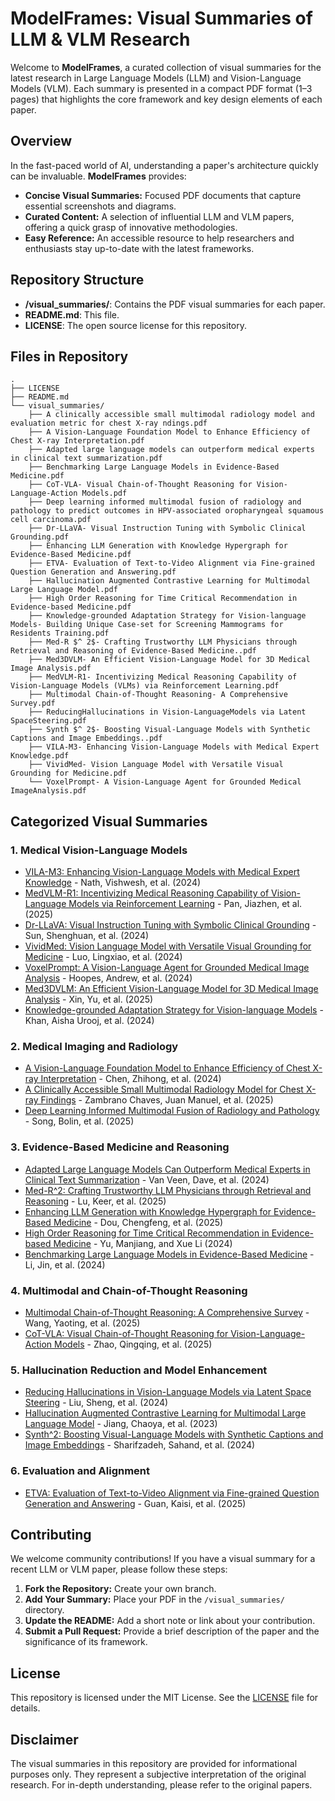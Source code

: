# ModelFrames: Visual Summaries of LLM & VLM Research

Welcome to **ModelFrames**, a curated collection of visual summaries for the latest research in Large Language Models (LLM) and Vision-Language Models (VLM). Each summary is presented in a compact PDF format (1–3 pages) that highlights the core framework and key design elements of each paper.

## Overview

In the fast-paced world of AI, understanding a paper's architecture quickly can be invaluable. **ModelFrames** provides:
- **Concise Visual Summaries:** Focused PDF documents that capture essential screenshots and diagrams.
- **Curated Content:** A selection of influential LLM and VLM papers, offering a quick grasp of innovative methodologies.
- **Easy Reference:** An accessible resource to help researchers and enthusiasts stay up-to-date with the latest frameworks.

## Repository Structure

- **/visual_summaries/**: Contains the PDF visual summaries for each paper.
- **README.md**: This file.
- **LICENSE**: The open source license for this repository.

## Files in Repository

```
.
├── LICENSE
├── README.md
└── visual_summaries/
    ├── A clinically accessible small multimodal radiology model and evaluation metric for chest X-ray ndings.pdf
    ├── A Vision-Language Foundation Model to Enhance Efficiency of Chest X-ray Interpretation.pdf
    ├── Adapted large language models can outperform medical experts in clinical text summarization.pdf
    ├── Benchmarking Large Language Models in Evidence-Based Medicine.pdf
    ├── CoT-VLA- Visual Chain-of-Thought Reasoning for Vision-Language-Action Models.pdf
    ├── Deep learning informed multimodal fusion of radiology and pathology to predict outcomes in HPV-associated oropharyngeal squamous cell carcinoma.pdf
    ├── Dr-LLaVA- Visual Instruction Tuning with Symbolic Clinical Grounding.pdf
    ├── Enhancing LLM Generation with Knowledge Hypergraph for Evidence-Based Medicine.pdf
    ├── ETVA- Evaluation of Text-to-Video Alignment via Fine-grained Question Generation and Answering.pdf
    ├── Hallucination Augmented Contrastive Learning for Multimodal Large Language Model.pdf
    ├── High Order Reasoning for Time Critical Recommendation in Evidence-based Medicine.pdf
    ├── Knowledge-grounded Adaptation Strategy for Vision-language Models- Building Unique Case-set for Screening Mammograms for Residents Training.pdf
    ├── Med-R $^ 2$- Crafting Trustworthy LLM Physicians through Retrieval and Reasoning of Evidence-Based Medicine..pdf
    ├── Med3DVLM- An Efficient Vision-Language Model for 3D Medical Image Analysis.pdf
    ├── MedVLM-R1- Incentivizing Medical Reasoning Capability of Vision-Language Models (VLMs) via Reinforcement Learning.pdf
    ├── Multimodal Chain-of-Thought Reasoning- A Comprehensive Survey.pdf
    ├── ReducingHallucinations in Vision-LanguageModels via Latent SpaceSteering.pdf
    ├── Synth $^ 2$- Boosting Visual-Language Models with Synthetic Captions and Image Embeddings..pdf
    ├── VILA-M3- Enhancing Vision-Language Models with Medical Expert Knowledge.pdf
    ├── VividMed- Vision Language Model with Versatile Visual Grounding for Medicine.pdf
    └── VoxelPrompt- A Vision-Language Agent for Grounded Medical ImageAnalysis.pdf
```

## Categorized Visual Summaries

### 1. Medical Vision-Language Models

- [VILA-M3: Enhancing Vision-Language Models with Medical Expert Knowledge](visual_summaries/VILA-M3-%20Enhancing%20Vision-Language%20Models%20with%20Medical%20Expert%20Knowledge.pdf) - Nath, Vishwesh, et al. (2024)
- [MedVLM-R1: Incentivizing Medical Reasoning Capability of Vision-Language Models via Reinforcement Learning](visual_summaries/MedVLM-R1-%20Incentivizing%20Medical%20Reasoning%20Capability%20of%20Vision-Language%20Models%20(VLMs)%20via%20Reinforcement%20Learning.pdf) - Pan, Jiazhen, et al. (2025)
- [Dr-LLaVA: Visual Instruction Tuning with Symbolic Clinical Grounding](visual_summaries/Dr-LLaVA-%20Visual%20Instruction%20Tuning%20with%20Symbolic%20Clinical%20Grounding.pdf) - Sun, Shenghuan, et al. (2024)
- [VividMed: Vision Language Model with Versatile Visual Grounding for Medicine](visual_summaries/VividMed-%20Vision%20Language%20Model%20with%20Versatile%20Visual%20Grounding%20for%20Medicine.pdf) - Luo, Lingxiao, et al. (2024)
- [VoxelPrompt: A Vision-Language Agent for Grounded Medical Image Analysis](visual_summaries/VoxelPrompt-%20A%20Vision-Language%20Agent%20for%20Grounded%20Medical%20ImageAnalysis.pdf) - Hoopes, Andrew, et al. (2024)
- [Med3DVLM: An Efficient Vision-Language Model for 3D Medical Image Analysis](visual_summaries/Med3DVLM-%20An%20Efficient%20Vision-Language%20Model%20for%203D%20Medical%20Image%20Analysis.pdf) - Xin, Yu, et al. (2025)
- [Knowledge-grounded Adaptation Strategy for Vision-language Models](visual_summaries/Knowledge-grounded%20Adaptation%20Strategy%20for%20Vision-language%20Models-%20Building%20Unique%20Case-set%20for%20Screening%20Mammograms%20for%20Residents%20Training.pdf) - Khan, Aisha Urooj, et al. (2024)

### 2. Medical Imaging and Radiology 

- [A Vision-Language Foundation Model to Enhance Efficiency of Chest X-ray Interpretation](visual_summaries/A%20Vision-Language%20Foundation%20Model%20to%20Enhance%20Efficiency%20of%20Chest%20X-ray%20Interpretation.pdf) - Chen, Zhihong, et al. (2024)
- [A Clinically Accessible Small Multimodal Radiology Model for Chest X-ray Findings](visual_summaries/A%20clinically%20accessible%20small%20multimodal%20radiology%20model%20and%20evaluation%20metric%20for%20chest%20X-ray%20ndings.pdf) - Zambrano Chaves, Juan Manuel, et al. (2025)
- [Deep Learning Informed Multimodal Fusion of Radiology and Pathology](visual_summaries/Deep%20learning%20informed%20multimodal%20fusion%20of%20radiology%20and%20pathology%20to%20predict%20outcomes%20in%20HPV-associated%20oropharyngeal%20squamous%20cell%20carcinoma.pdf) - Song, Bolin, et al. (2025)

### 3. Evidence-Based Medicine and Reasoning

- [Adapted Large Language Models Can Outperform Medical Experts in Clinical Text Summarization](visual_summaries/Adapted%20large%20language%20models%20can%20outperform%20medical%20experts%20in%20clinical%20text%20summarization.pdf) - Van Veen, Dave, et al. (2024)
- [Med-R^2: Crafting Trustworthy LLM Physicians through Retrieval and Reasoning](visual_summaries/Med-R%20$%5E%202$-%20Crafting%20Trustworthy%20LLM%20Physicians%20through%20Retrieval%20and%20Reasoning%20of%20Evidence-Based%20Medicine..pdf) - Lu, Keer, et al. (2025)
- [Enhancing LLM Generation with Knowledge Hypergraph for Evidence-Based Medicine](visual_summaries/Enhancing%20LLM%20Generation%20with%20Knowledge%20Hypergraph%20for%20Evidence-Based%20Medicine.pdf) - Dou, Chengfeng, et al. (2025)
- [High Order Reasoning for Time Critical Recommendation in Evidence-based Medicine](visual_summaries/High%20Order%20Reasoning%20for%20Time%20Critical%20Recommendation%20in%20Evidence-based%20Medicine.pdf) - Yu, Manjiang, and Xue Li (2024)
- [Benchmarking Large Language Models in Evidence-Based Medicine](visual_summaries/Benchmarking%20Large%20Language%20Models%20in%20Evidence-Based%20Medicine.pdf) - Li, Jin, et al. (2024)

### 4. Multimodal and Chain-of-Thought Reasoning

- [Multimodal Chain-of-Thought Reasoning: A Comprehensive Survey](visual_summaries/Multimodal%20Chain-of-Thought%20Reasoning-%20A%20Comprehensive%20Survey.pdf) - Wang, Yaoting, et al. (2025)
- [CoT-VLA: Visual Chain-of-Thought Reasoning for Vision-Language-Action Models](visual_summaries/CoT-VLA-%20Visual%20Chain-of-Thought%20Reasoning%20for%20Vision-Language-Action%20Models.pdf) - Zhao, Qingqing, et al. (2025)

### 5. Hallucination Reduction and Model Enhancement

- [Reducing Hallucinations in Vision-Language Models via Latent Space Steering](visual_summaries/ReducingHallucinations%20in%20Vision-LanguageModels%20via%20Latent%20SpaceSteering.pdf) - Liu, Sheng, et al. (2024)
- [Hallucination Augmented Contrastive Learning for Multimodal Large Language Model](visual_summaries/Hallucination%20Augmented%20Contrastive%20Learning%20for%20Multimodal%20Large%20Language%20Model.pdf) - Jiang, Chaoya, et al. (2023)
- [Synth^2: Boosting Visual-Language Models with Synthetic Captions and Image Embeddings](visual_summaries/Synth%20$%5E%202$-%20Boosting%20Visual-Language%20Models%20with%20Synthetic%20Captions%20and%20Image%20Embeddings..pdf) - Sharifzadeh, Sahand, et al. (2024)

### 6. Evaluation and Alignment

- [ETVA: Evaluation of Text-to-Video Alignment via Fine-grained Question Generation and Answering](visual_summaries/ETVA-%20Evaluation%20of%20Text-to-Video%20Alignment%20via%20Fine-grained%20Question%20Generation%20and%20Answering.pdf) - Guan, Kaisi, et al. (2025)

## Contributing

We welcome community contributions! If you have a visual summary for a recent LLM or VLM paper, please follow these steps:
1. **Fork the Repository:** Create your own branch.
2. **Add Your Summary:** Place your PDF in the `/visual_summaries/` directory.
3. **Update the README:** Add a short note or link about your contribution.
4. **Submit a Pull Request:** Provide a brief description of the paper and the significance of its framework.

## License

This repository is licensed under the MIT License. See the [LICENSE](LICENSE) file for details.

## Disclaimer

The visual summaries in this repository are provided for informational purposes only. They represent a subjective interpretation of the original research. For in-depth understanding, please refer to the original papers.
